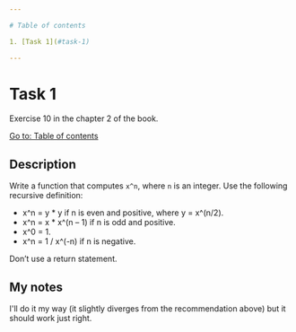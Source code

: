 ```yaml
---

# Table of contents

1. [Task 1](#task-1)

---
```


# Task 1

Exercise 10 in the chapter 2 of the book.

[Go to: Table of contents](#table-of-contents)

## Description

Write a function that computes `x^n`, where `n` is an integer. Use the following recursive definition:

+ x^n = y * y if n is even and positive, where y = x^(n/2).
+ x^n = x * x^(n – 1) if n is odd and positive.
+ x^0 = 1.
+ x^n = 1 / x^(-n) if n is negative.

Don’t use a return statement.

## My notes

I'll do it my way (it slightly diverges from the recommendation above) but it should work just right.
